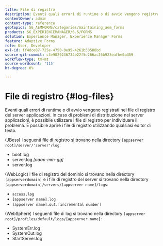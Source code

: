 ```yaml
---
title: File di registro
description: Eventi quali errori di runtime o di avvio vengono registrati nei file di registro del server applicazioni, che possono essere aperti utilizzando qualsiasi editor di testo.
contentOwner: admin
content-type: reference
geptopics: SG_AEMFORMS/categories/maintaining_aem_forms
products: SG_EXPERIENCEMANAGER/6.5/FORMS
solution: Experience Manager, Experience Manager Forms
feature: Adaptive Forms
role: User, Developer
exl-id: ff4dce07-725e-4750-9e95-4261b50580bd
source-git-commit: c3e9029236734e22f5d266ac26b923eafbe0a459
workflow-type: tm+mt
source-wordcount: '115'
ht-degree: 0%

---
```


# File di registro {#log-files}

Eventi quali errori di runtime o di avvio vengono registrati nei file di registro del server applicazioni. In caso di problemi di distribuzione nel server applicazioni, è possibile utilizzare i file di registro per individuare il problema. È possibile aprire i file di registro utilizzando qualsiasi editor di testo.

(JBoss) I seguenti file di registro si trovano nella directory `[appserver root]/server/'server'/log`:

* boot.log
* server.log.*[aaaa-mm-gg]*
* server.log

(WebLogic) I file di registro del dominio si trovano nella directory `[appserverdomain]` e i file di registro del server si trovano nella directory `[appserverdomain]/servers/[appserver name]/logs`:

* `access.log`
* `[appserver name].log`
* `[appserver name].out.[incremental number]`

(WebSphere) I seguenti file di log si trovano nella directory `[appserver root]/profiles/default/logs/[appserver name]`:

* SystemErr.log
* SystemOut.log
* StartServer.log
